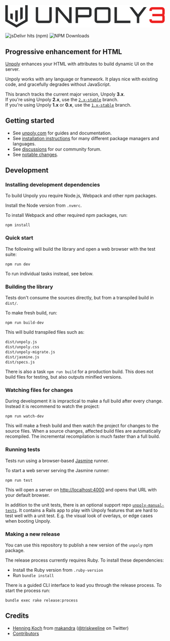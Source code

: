 <a href="https://unpoly.com">
  <picture>
    <source media="(prefers-color-scheme: light)" srcset="https://raw.githubusercontent.com/unpoly/unpoly-brand/master/unpoly3/unpoly3.svg">
    <source media="(prefers-color-scheme: dark)" srcset="https://raw.githubusercontent.com/unpoly/unpoly-brand/master/unpoly3/unpoly3.white.svg">
    <img src="https://raw.githubusercontent.com/unpoly/unpoly-brand/master/unpoly3/unpoly3.svg" alt="Unpoly 3" role="heading" aria-level="1">
  </picture>
</a>


<!--
<img src="https://raw.githubusercontent.com/unpoly/unpoly-brand/master/unpoly3/unpoly3.svg" width="320" style="max-width: 100%"></a>
-->

<p>
  <img alt="jsDelivr hits (npm)" src="https://img.shields.io/jsdelivr/npm/hy/unpoly">
  <img alt="NPM Downloads" src="https://img.shields.io/npm/dy/unpoly?label=npm">
</p>


Progressive enhancement for HTML
--------------------------------

[Unpoly](https://unpoly.com) enhances your HTML with attributes to build dynamic UI on the server.

Unpoly works with any language or framework. It plays nice with existing code, and gracefully degrades without JavaScript.

This branch tracks the current major version, Unpoly **3.x**.\
If you're using Unpoly **2.x**, use the [`2.x-stable`](https://github.com/unpoly/unpoly/tree/2.x-stable) branch.\
If you're using Unpoly **1.x** or **0.x**, use the [`1.x-stable`](https://github.com/unpoly/unpoly/tree/1.x-stable) branch.


Getting started
---------------

- See [unpoly.com](https://unpoly.com) for guides and documentation.
- See [installation instructions](https://unpoly.com/install) for many different package managers and languages.
- See [discussions](https://github.com/unpoly/unpoly/discussions) for our community forum.
- See [notable changes](https://unpoly.com/changes).


Development
-----------

### Installing development dependencies

To build Unpoly you require Node.js, Webpack and other npm packages.

Install the Node version from `.nvmrc`.

To install Webpack and other required npm packages, run:

```
npm install
```

### Quick start

The following will build the library and open a web browser with the test suite:

```
npm run dev
```

To run individual tasks instead, see below.

### Building the library

Tests don't consume the sources directly, but from a transpiled build in `dist/`.

To make fresh build, run:

```
npm run build-dev
```

This will build transpiled files such as:

```
dist/unpoly.js
dist/unpoly.css
dist/unpoly-migrate.js
dist/jasmine.js
dist/specs.js
```

There is also a task `npm run build` for a production build. This does not build files for testing, but also outputs minified versions.

### Watching files for changes

During development it is impractical to make a full build after every change. Instead it is recommend to watch the project:

```
npm run watch-dev
```

This will make a fresh build and then watch the project for changes to the source files. When a source changes, affected build files are automatically recompiled. The incremental recompilation is much faster than a full build.

### Running tests

Tests run using a browser-based [Jasmine](https://jasmine.github.io/) runner.

To start a web server serving the Jasmine runner:

```
npm run test
```

This will open a server on <http://localhost:4000> and opens that URL with your default browser.

In addition to the unit tests, there is an optional support repo [`unpoly-manual-tests`](https://github.com/unpoly/unpoly-manual-tests). It contains a Rails app to play with Unpoly features that are hard to test well with a unit test. E.g. the visual look of overlays, or edge cases when booting Unpoly.

### Making a new release

You can use this repository to publish a new version of the `unpoly` npm package.

The release process currently requires Ruby. To install these dependencies:

- Install the Ruby version from `.ruby-version`
- Run `bundle install`

There is a guided CLI interface to lead you through the release process. To start the process run:

```
bundle exec rake release:process
```



Credits
-------

- [Henning Koch](mailto:henning.koch@makandra.de) from [makandra](https://makandra.com) ([@triskweline](https://twitter.com/triskweline) on Twitter)
- [Contributors](https://github.com/unpoly/unpoly/graphs/contributors)
